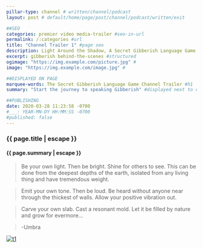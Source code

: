 ```yaml
---
pillar-type: channel # written/channel/podcast
layout: post # default/home/page/post/channel/podcast/written/exit

##SEO
categories: premier video media-trailer #seo-in-url
permalink: /:categories #url
title: "Channel Trailer 1" #page seo
description: Light Around the Shadow, A Secret Gibberish Language Game Podcast #open graph
excerpt: gibberish behind-the-scenes #structured
ogimage: "https://img.example.com/picture.jpg" #
image: "https://img.example.com/image.jpg" #

##DISPLAYED ON PAGE
marquee-words: The Secret Gibberish Language Game Channel Trailer #h1
summary: "Start the journey to speaking Gibberish" #displayed next to date

##PUBLISHING
date: 2020-03-28 11:23:58 -0700
#___: YEAR-MN-DY HH:MM:SS -0700
#published: false
---
```

<h3 class="post-title">{{ page.title | escape }}</h3>
<h4 class="post-title">{{ page.summary | escape }}</h4>

>Be your own light. Then be bright. Shine for others to see. This can be done from the deepest depths of the earth, isolated from any living thing and have tremendous weight. 

>Emit your own tone. Then be loud.
>Be heard without anyone near through the thickest of walls. Allow your positive vibration out.

>Carve your own slab. Cast a resonant mold. Let it be filled by nature and grow for evermore...

>-Umbra

[![t1](https://img.youtube.com/vi/1hiWYX-tn0A/0.jpg)](https://www.youtube.com/watch?v=1hiWYX-tn0A "Trailer 1")